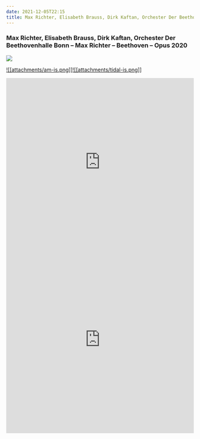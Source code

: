 ```yaml
---
date: 2021-12-05T22:15
title: Max Richter, Elisabeth Brauss, Dirk Kaftan, Orchester Der Beethovenhalle Bonn – Max Richter – Beethoven – Opus 2020
---
```

### Max Richter, Elisabeth Brauss, Dirk Kaftan, Orchester Der Beethovenhalle Bonn – Max Richter – Beethoven – Opus 2020
[![](https://img.discogs.com/9oLlDvefJmy7ZNb0LlaQEv2RS44=/fit-in/600x600/filters:strip_icc():format(jpeg):mode_rgb():quality(90)/discogs-images/R-18016951-1616761328-8270.jpeg.jpg)][1] 

[1]: https://www.discogs.com/release/18016951
[2]: https://music.apple.com/us/album/1542582858
[3]: https://listen.tidal.com/album/165839232

[![[attachments/am-is.png]]][2][![[attachments/tidal-is.png]]][3]

<iframe allow="autoplay *; encrypted-media *; fullscreen *" frameborder="0" height="450" style="width:100%;max-width:660px;overflow:hidden;background:transparent;" sandbox="allow-forms allow-popups allow-same-origin allow-scripts allow-storage-access-by-user-activation allow-top-navigation-by-user-activation" src="https://embed.music.apple.com/us/album/turn-blue/1542582858"></iframe>
<div style="position: relative; padding-bottom: 100%; height: 0; overflow: hidden; max-width: 100%;"><iframe src="https://embed.tidal.com/albums/165839232?layout=gridify" frameborder= "0" allowfullscreen style="position: absolute; top: 0; left: 0; width: 100%; height: 1px; min-height: 100%; margin: 0 auto;"></iframe></div>